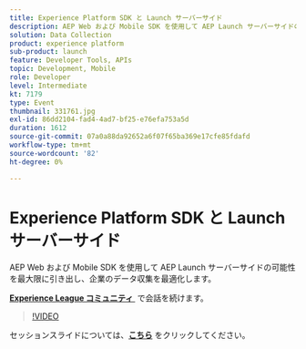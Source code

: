 ```yaml
---
title: Experience Platform SDK と Launch サーバーサイド
description: AEP Web および Mobile SDK を使用して AEP Launch サーバーサイドの可能性を最大限に引き出し、企業のデータ収集を最適化します。 このセッションは、Adobe Developers Live コンテンツイベントの一環として提供されました。
solution: Data Collection
product: experience platform
sub-product: launch
feature: Developer Tools, APIs
topic: Development, Mobile
role: Developer
level: Intermediate
kt: 7179
type: Event
thumbnail: 331761.jpg
exl-id: 86dd2104-fad4-4ad7-bf25-e76efa753a5d
duration: 1612
source-git-commit: 07a0a88da92652a6f07f65ba369e17cfe85fdafd
workflow-type: tm+mt
source-wordcount: '82'
ht-degree: 0%

---
```


# Experience Platform SDK と Launch サーバーサイド

AEP Web および Mobile SDK を使用して AEP Launch サーバーサイドの可能性を最大限に引き出し、企業のデータ収集を最適化します。

**[Experience League コミュニティ &#x200B;](https://adobe.ly/36Yd3v6)** で会話を続けます。

>[!VIDEO](https://video.tv.adobe.com/v/331761/?quality=12&learn=on&hidetitle=true)

セッションスライドについては、**[こちら](/help/adobe-developers-live/assets/experience-platform-sdk-launch.pdf)** をクリックしてください。
